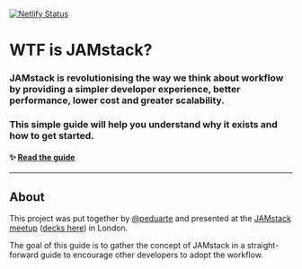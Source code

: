 [![Netlify Status](https://api.netlify.com/api/v1/badges/801bf845-4093-4780-8cf3-32ac5bb57fa2/deploy-status)](https://app.netlify.com/sites/jamstack-wtf/deploys)

# WTF is JAMstack?

### JAMstack is revolutionising the way we think about workflow by providing a simpler developer experience, better performance, lower cost and greater scalability.

### This simple guide will help you understand why it exists and how to get started.

#### ✨ [Read the guide](https://jamstack.wtf)

---

## About

This project was put together by [@peduarte](https://twitter.com/peduarte) and presented at the [JAMstack meetup](https://www.meetup.com/JAMstack-London/events/257961818/) ([decks here](https://speakerdeck.com/peduarte/jamstack-cheatsheet)) in London.

The goal of this guide is to gather the concept of JAMstack in a straight-forward guide to encourage other developers to adopt the workflow.
